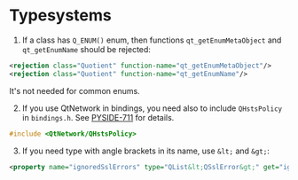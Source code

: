# Typesystems

1. If a class has `Q_ENUM()` enum, then functions `qt_getEnumMetaObject` and `qt_getEnumName` should be rejected:

```xml
<rejection class="Quotient" function-name="qt_getEnumMetaObject"/>
<rejection class="Quotient" function-name="qt_getEnumName"/>
```

It's not needed for common enums.

2. If you use QtNetwork in bindings, you need also to include `QHstsPolicy` in `bindings.h`. See [PYSIDE-711](https://bugreports.qt.io/browse/PYSIDE-711) for details.

```c
#include <QtNetwork/QHstsPolicy>
```

3. If you need type with angle brackets in its name, use `&lt;` and `&gt;`:

```xml
<property name="ignoredSslErrors" type="QList&lt;QSslError&gt;" get="ignoredSslErrors" />
```